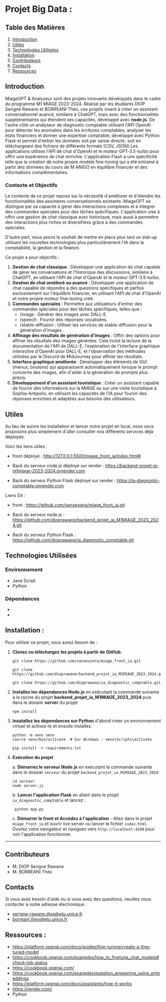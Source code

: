 Projet Big Data :
=================

## Table des Matières

1. [Introduction](#introduction)
2. [Utiles](#utiles)
3. [Technologies Utilisées](#technologies-utilisées)
4. [Installation](#installation)
5. [Contributeurs](#contributeurs)
5. [Contacts](#contacts)
5. [Ressources](#ressources)

## Introduction
MiageGPT & Analyseur sont des projets innovants développés dans le cadre du programme M1 MIAGE 2023-2024. Réalisé par les étudiants DIOP Serigne Rawane et BORREANI Théo, ces projets visent à créer un assistant conversationnel avancé, similaire à ChatGPT, mais avec des fonctionnalités supplémentaires qui étendent ses capacités, développé avec **node.js**. De l'autre côté un analyseur de diagnostic comptable utilisant l'API OpenAI pour détecter les anomalies dans les écritures comptables, analyser les états financiers et donner une expertise comptable, développé avec Python Flask et permet d'entrer les données soit par saisie directe, soit en téléchargeant des fichiers de différents formats (CSV, JSON).Les applications utilises l'API de chat d'OpenAI et le moteur GPT-3.5-turbo pour offrir une expérience de chat enrichie. L'application Flash a une spécificité telle que la création de notre propre modele fine-tuning qui a été entrainé à partir des données du cours de M ANIGO en équilibre financier et des informations complémentaires.

### Contexte et Objectifs

Le contexte de ce projet repose sur la nécessité d'améliorer et d'étendre les fonctionnalités des assistants conversationnels existants. MiageGPT se distingue par sa capacité à gérer des interactions complexes et à intégrer des commandes spéciales pour des tâches spécifiques. L'application vise à offrir une gestion de chat classique avec historique, mais aussi à permettre des interactions plus riches et diversifiées grâce à des commandes spéciales.

D'autre part, nous avons le souhait de mettre en place plus tard un stat-up utilisant les nouvelles technologies plus particulièrement l'IA dans la comptabilité, la gestion et la finance.


Ce projet a pour objectifs :

1. **Gestion de chat classique** : Développer une application de chat capable de gérer les conversations et l'historique des discussions, similaire à ChatGPT, en utilisant l'API de chat d'OpenAI et le moteur GPT-3.5-turbo.
2. **Gestion de chat amélioré ou avancé** : Développer une application de chat capable de répondre à des questions spécifiques et parfois exclusivement sur l'équilibre financier, en utilisant l'API de chat d'OpenAI et notre propre moteur fine-tuning créé.
3. **Commandes spéciales** : Permettre aux utilisateurs d'entrer des commandes spéciales pour des tâches spécifiques, telles que :
    * /image : Générer des images avec DALL-E.
    * /speech : Fournir des réponses vocalisées.
    * /stable-diffusion : Utiliser les services de stable-diffusion pour la génération d'images.
4. **Affinage des résultats de génération d'images** : Offrir des options pour affiner les résultats des images générées. Cela inclut la lecture de la documentation de l'API de DALL-E, l'exploration de l'interface graphique interactive d'OpenAI pour DALL-E, et l'observation des méthodes utilisées par le Discord de MidJourney pour affiner les résultats.
5. **Interface graphique améliorée** : Développer des éléments de GUI (menus, boutons) qui apparaissent automatiquement lorsque le prompt concerne des images, afin d'aider à la génération de prompts plus précis. 
6. **Développement d'un assistant touristique** : Créer un assistant capable de fournir des informations sur la MIAGE ou sur une visite touristique à Sophia-Antipolis, en utilisant les capacités de l'IA pour fournir des réponses enrichies et adaptées aux besoins des utilisateurs. 


## Utiles
Au lieu de suivre les installation et lancer notre projet en local, nous vous proposons plus simplement d'aller consulter nos différents services déjà déployés.

Voici les liens utiles :

* front déployé : http://127.0.0.1:5500/miage_front_ia/index.html#

* Back du serveur node.js déployé sur render : https://backend-projet-ia-m1miage-2023-2024.onrender.com

* Back du serveur Python Flask déployé sur render : https://ia-diagnostic-comptable.onrender.com

Liens Git :

* front : https://github.com/sanseviera/miage_front_ia.git

* Back du serveur node.js : https://github.com/dioprawane/backend_projet_ia_M1MIAGE_2023_2024.git

* Back du serveur Python Flask : https://github.com/dioprawane/ia_diagnostic_comptable.git


## Technologies Utilisées

### Environnement

- Java Script
- Python

### Dépendances

-
-

## Installation :
Pour utiliser ce projet, vous aurez besoin de :

1. **Clonez ou téléchargez les projets à partir de GitHub.**
   ```
   git clone https://github.com/sanseviera/miage_front_ia.git

   git clone https://github.com/dioprawane/backend_projet_ia_M1MIAGE_2023_2024.git

   git clone https://github.com/dioprawane/ia_diagnostic_comptable.git
   ```

2. **Installez les dépendances Node.js** en exécutant la commande suivante à la racine du projet **backend_projet_ia_M1MIAGE_2023_2024** puis dans le dossier **server** du projet
   ```
   npm install
   ```

3. **Insatallez les dépendances sur Python** d'abord créer un environnement virtuel et activez-le et ensuite installez.
   ```
   python -m venv venv
   source venv/bin/activate  # Sur Windows : venv\Scripts\activate
   ```
   ```
   pip install -r requirements.txt
   ```

5. **Exécution du projet**

    a. **Démarrez le serveur Node.js** en exécutant la commande suivante dans le dossier `serveur` du projet `backend_projet_ia_M1MIAGE_2023_2024`:

   ```
   cd serveur
   node server.js
   ```

    b. **Lancer l'application Flask** en allant dans le projet `ia_diagnostic_comptable` et lancez :
   ```
    python app.py
   ```

    c. **Démarrer le front et Accédez à l'application** - Allez dans le projet `miage_front_ia` et ouvrir live server ou lancer le fichier `index.html`. Ouvrez votre navigateur et naviguez vers `http://localhost:4200` pour voir l'application fonctionner.

-------------------------------------------------------------------------------------------

## Contributeurs

- M. DIOP Serigne Rawane
- M. BORREANI Théo

## Contacts

Si vous avez besoin d'aide ou si vous avez des questions, veuillez nous contacter à notre adresse électronique :

- serigne-rawane.diop@etu.unice.fr
- borreani.theo@etu.unice.fr

## Ressources :
- https://platform.openai.com/docs/guides/fine-tuning/create-a-fine-tuned-model
- https://cookbook.openai.com/examples/how_to_finetune_chat_models#check-job-status
- https://cookbook.openai.com/
- https://cookbook.openai.com/examples/question_answering_using_embeddings
- https://platform.openai.com/docs/assistants/how-it-works
- https://render.com/
- Python  